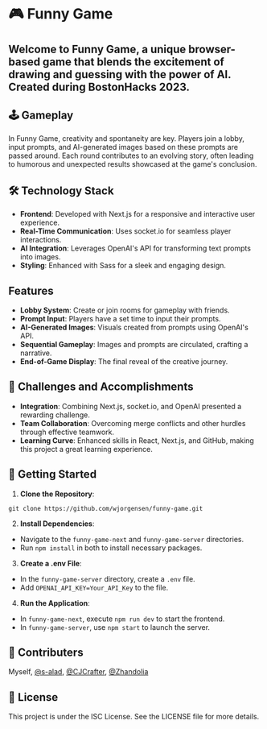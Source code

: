 # 🎮 Funny Game


## Welcome to Funny Game, a unique browser-based game that blends the excitement of drawing and guessing with the power of AI. Created during BostonHacks 2023.
## 🕹️ Gameplay

In Funny Game, creativity and spontaneity are key. Players join a lobby, input prompts, and AI-generated images based on these prompts are passed around. Each round contributes to an evolving story, often leading to humorous and unexpected results showcased at the game's conclusion.

## 🛠️ Technology Stack

- **Frontend**: Developed with Next.js for a responsive and interactive user experience.
- **Real-Time Communication**: Uses socket.io for seamless player interactions.
- **AI Integration**: Leverages OpenAI's API for transforming text prompts into images.
- **Styling**: Enhanced with Sass for a sleek and engaging design.

## Features

- **Lobby System**: Create or join rooms for gameplay with friends.
- **Prompt Input**: Players have a set time to input their prompts.
- **AI-Generated Images**: Visuals created from prompts using OpenAI's API.
- **Sequential Gameplay**: Images and prompts are circulated, crafting a narrative.
- **End-of-Game Display**: The final reveal of the creative journey.

## 🚀 Challenges and Accomplishments

- **Integration**: Combining Next.js, socket.io, and OpenAI presented a rewarding challenge.
- **Team Collaboration**: Overcoming merge conflicts and other hurdles through effective teamwork.
- **Learning Curve**: Enhanced skills in React, Next.js, and GitHub, making this project a great learning experience.

## 🏁 Getting Started

1. **Clone the Repository**: 
```
git clone https://github.com/wjorgensen/funny-game.git
```
2. **Install Dependencies**:
- Navigate to the `funny-game-next` and `funny-game-server` directories.
- Run `npm install` in both to install necessary packages.
3. **Create a .env File**:
- In the `funny-game-server` directory, create a `.env` file.
- Add `OPENAI_API_KEY=Your_API_Key` to the file.
4. **Run the Application**:
- In `funny-game-next`, execute `npm run dev` to start the frontend.
- In `funny-game-server`, use `npm start` to launch the server.

## 🤝 Contributers

Myself, [@s-alad](https://github.com/s-alad), [@CJCrafter](https://github.com/CJCrafter), [@Zhandolia](https://github.com/Zhandolia)

## 📜 License

This project is under the ISC License. See the LICENSE file for more details.
